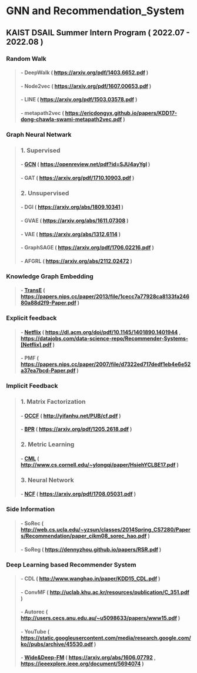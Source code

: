 # GNN and Recommendation_System

## KAIST DSAIL Summer Intern Program ( 2022.07 - 2022.08 )
### Random Walk 
> #### - DeepWalk ( https://arxiv.org/pdf/1403.6652.pdf )
> #### - Node2vec ( https://arxiv.org/pdf/1607.00653.pdf )
> #### - LINE ( https://arxiv.org/pdf/1503.03578.pdf )
> #### - metapath2vec ( https://ericdongyx.github.io/papers/KDD17-dong-chawla-swami-metapath2vec.pdf )


### Graph Neural Netwark
> ### 1. Supervised
> #### - [GCN](https://github.com/kyuhyeokGithub/GNN_RecSys/tree/main/GCN) ( https://openreview.net/pdf?id=SJU4ayYgl )
> #### - GAT ( https://arxiv.org/pdf/1710.10903.pdf )
> ### 2. Unsupervised
> #### - DGI ( https://arxiv.org/abs/1809.10341 )
> #### - GVAE ( https://arxiv.org/abs/1611.07308 )
> #### - VAE ( https://arxiv.org/abs/1312.6114 )
> #### - GraphSAGE ( https://arxiv.org/pdf/1706.02216.pdf )
> #### - AFGRL ( https://arxiv.org/abs/2112.02472 )


### Knowledge Graph Embedding
> #### - [TransE](https://github.com/kyuhyeokGithub/GNN_RecSys/tree/main/TransE) ( https://papers.nips.cc/paper/2013/file/1cecc7a77928ca8133fa24680a88d2f9-Paper.pdf )


### Explicit feedback
> #### - [Netflix](https://github.com/kyuhyeokGithub/GNN_RecSys/tree/main/Netflix) ( https://dl.acm.org/doi/pdf/10.1145/1401890.1401944 , https://datajobs.com/data-science-repo/Recommender-Systems-[Netflix].pdf )
> #### - PMF ( https://papers.nips.cc/paper/2007/file/d7322ed717dedf1eb4e6e52a37ea7bcd-Paper.pdf )


### Implicit Feedback
> ### 1. Matrix Factorization
> #### - [OCCF](https://github.com/kyuhyeokGithub/GNN_RecSys/tree/main/OCCF) ( http://yifanhu.net/PUB/cf.pdf )
> #### - [BPR](https://github.com/kyuhyeokGithub/GNN_RecSys/tree/main/BPR) ( https://arxiv.org/pdf/1205.2618.pdf )
> ### 2. Metric Learning
> #### - [CML](https://github.com/kyuhyeokGithub/GNN_RecSys/tree/main/CML) ( http://www.cs.cornell.edu/~ylongqi/paper/HsiehYCLBE17.pdf )
> ### 3. Neural Network
> #### - [NCF](https://github.com/kyuhyeokGithub/GNN_RecSys/tree/main/NCF) ( https://arxiv.org/pdf/1708.05031.pdf )


### Side Information
> #### - SoRec ( http://web.cs.ucla.edu/~yzsun/classes/2014Spring_CS7280/Papers/Recommendation/paper_cikm08_sorec_hao.pdf )
> #### - SoReg ( https://dennyzhou.github.io/papers/RSR.pdf )


### Deep Learning based Recommender System
> #### - CDL ( http://www.wanghao.in/paper/KDD15_CDL.pdf )
> #### - ConvMF ( http://uclab.khu.ac.kr/resources/publication/C_351.pdf )
> #### - Autorec ( http://users.cecs.anu.edu.au/~u5098633/papers/www15.pdf )
> #### - YouTube ( https://static.googleusercontent.com/media/research.google.com/ko//pubs/archive/45530.pdf )
> #### - [Wide&Deep-FM](https://github.com/kyuhyeokGithub/GNN_RecSys/tree/main/FM) ( https://arxiv.org/abs/1606.07792 , https://ieeexplore.ieee.org/document/5694074 )
